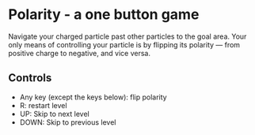 # Polarity - a one button game

Navigate your charged particle past other particles to the goal area.
Your only means of controlling your particle is by flipping its polarity —
from positive charge to negative, and vice versa.

## Controls

- Any key (except the keys below): flip polarity
- R: restart level
- UP: Skip to next level
- DOWN: Skip to previous level
